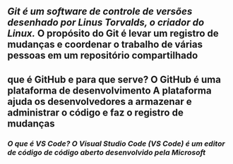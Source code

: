 ## _Git é um software de controle de versões desenhado por Linus Torvalds, o criador do Linux._ **O propósito do Git é levar um registro de mudanças e coordenar o trabalho de várias pessoas em um repositório compartilhado**


## **que é GitHub e para que serve? O GitHub é uma plataforma de desenvolvimento  A plataforma ajuda os desenvolvedores a armazenar e administrar o código e faz o registro de mudanças**



###  _O que é VS Code? O Visual Studio Code (VS Code) é um editor de código de código aberto desenvolvido pela Microsoft_
